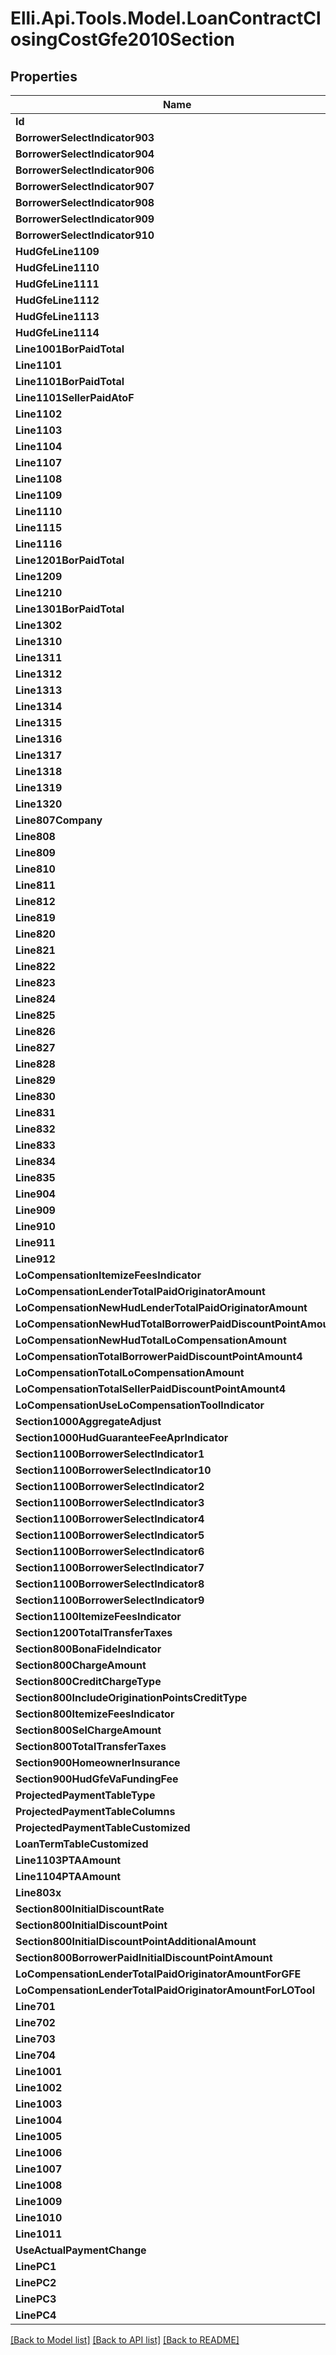 # Elli.Api.Tools.Model.LoanContractClosingCostGfe2010Section
## Properties

Name | Type | Description | Notes
------------ | ------------- | ------------- | -------------
**Id** | **string** |  | [optional] 
**BorrowerSelectIndicator903** | **bool?** |  | [optional] 
**BorrowerSelectIndicator904** | **bool?** |  | [optional] 
**BorrowerSelectIndicator906** | **bool?** |  | [optional] 
**BorrowerSelectIndicator907** | **bool?** |  | [optional] 
**BorrowerSelectIndicator908** | **bool?** |  | [optional] 
**BorrowerSelectIndicator909** | **bool?** |  | [optional] 
**BorrowerSelectIndicator910** | **bool?** |  | [optional] 
**HudGfeLine1109** | **double?** |  | [optional] 
**HudGfeLine1110** | **double?** |  | [optional] 
**HudGfeLine1111** | **double?** |  | [optional] 
**HudGfeLine1112** | **double?** |  | [optional] 
**HudGfeLine1113** | **double?** |  | [optional] 
**HudGfeLine1114** | **double?** |  | [optional] 
**Line1001BorPaidTotal** | **double?** |  | [optional] 
**Line1101** | **string** |  | [optional] 
**Line1101BorPaidTotal** | **double?** |  | [optional] 
**Line1101SellerPaidAtoF** | **double?** |  | [optional] 
**Line1102** | **string** |  | [optional] 
**Line1103** | **string** |  | [optional] 
**Line1104** | **string** |  | [optional] 
**Line1107** | **string** |  | [optional] 
**Line1108** | **string** |  | [optional] 
**Line1109** | **string** |  | [optional] 
**Line1110** | **string** |  | [optional] 
**Line1115** | **string** |  | [optional] 
**Line1116** | **string** |  | [optional] 
**Line1201BorPaidTotal** | **double?** |  | [optional] 
**Line1209** | **string** |  | [optional] 
**Line1210** | **string** |  | [optional] 
**Line1301BorPaidTotal** | **double?** |  | [optional] 
**Line1302** | **string** |  | [optional] 
**Line1310** | **string** |  | [optional] 
**Line1311** | **string** |  | [optional] 
**Line1312** | **string** |  | [optional] 
**Line1313** | **string** |  | [optional] 
**Line1314** | **string** |  | [optional] 
**Line1315** | **string** |  | [optional] 
**Line1316** | **string** |  | [optional] 
**Line1317** | **string** |  | [optional] 
**Line1318** | **string** |  | [optional] 
**Line1319** | **string** |  | [optional] 
**Line1320** | **string** |  | [optional] 
**Line807Company** | **string** |  | [optional] 
**Line808** | **string** |  | [optional] 
**Line809** | **string** |  | [optional] 
**Line810** | **string** |  | [optional] 
**Line811** | **string** |  | [optional] 
**Line812** | **string** |  | [optional] 
**Line819** | **string** |  | [optional] 
**Line820** | **string** |  | [optional] 
**Line821** | **string** |  | [optional] 
**Line822** | **string** |  | [optional] 
**Line823** | **string** |  | [optional] 
**Line824** | **string** |  | [optional] 
**Line825** | **string** |  | [optional] 
**Line826** | **string** |  | [optional] 
**Line827** | **string** |  | [optional] 
**Line828** | **string** |  | [optional] 
**Line829** | **string** |  | [optional] 
**Line830** | **string** |  | [optional] 
**Line831** | **string** |  | [optional] 
**Line832** | **string** |  | [optional] 
**Line833** | **string** |  | [optional] 
**Line834** | **string** |  | [optional] 
**Line835** | **string** |  | [optional] 
**Line904** | **string** |  | [optional] 
**Line909** | **string** |  | [optional] 
**Line910** | **string** |  | [optional] 
**Line911** | **string** |  | [optional] 
**Line912** | **string** |  | [optional] 
**LoCompensationItemizeFeesIndicator** | **bool?** |  | [optional] 
**LoCompensationLenderTotalPaidOriginatorAmount** | **double?** |  | [optional] 
**LoCompensationNewHudLenderTotalPaidOriginatorAmount** | **double?** |  | [optional] 
**LoCompensationNewHudTotalBorrowerPaidDiscountPointAmount** | **double?** |  | [optional] 
**LoCompensationNewHudTotalLoCompensationAmount** | **double?** |  | [optional] 
**LoCompensationTotalBorrowerPaidDiscountPointAmount4** | **double?** |  | [optional] 
**LoCompensationTotalLoCompensationAmount** | **double?** |  | [optional] 
**LoCompensationTotalSellerPaidDiscountPointAmount4** | **double?** |  | [optional] 
**LoCompensationUseLoCompensationToolIndicator** | **bool?** |  | [optional] 
**Section1000AggregateAdjust** | **double?** |  | [optional] 
**Section1000HudGuaranteeFeeAprIndicator** | **bool?** |  | [optional] 
**Section1100BorrowerSelectIndicator1** | **bool?** |  | [optional] 
**Section1100BorrowerSelectIndicator10** | **bool?** |  | [optional] 
**Section1100BorrowerSelectIndicator2** | **bool?** |  | [optional] 
**Section1100BorrowerSelectIndicator3** | **bool?** |  | [optional] 
**Section1100BorrowerSelectIndicator4** | **bool?** |  | [optional] 
**Section1100BorrowerSelectIndicator5** | **bool?** |  | [optional] 
**Section1100BorrowerSelectIndicator6** | **bool?** |  | [optional] 
**Section1100BorrowerSelectIndicator7** | **bool?** |  | [optional] 
**Section1100BorrowerSelectIndicator8** | **bool?** |  | [optional] 
**Section1100BorrowerSelectIndicator9** | **bool?** |  | [optional] 
**Section1100ItemizeFeesIndicator** | **bool?** |  | [optional] 
**Section1200TotalTransferTaxes** | **double?** |  | [optional] 
**Section800BonaFideIndicator** | **bool?** |  | [optional] 
**Section800ChargeAmount** | **double?** |  | [optional] 
**Section800CreditChargeType** | **string** |  | [optional] 
**Section800IncludeOriginationPointsCreditType** | **string** |  | [optional] 
**Section800ItemizeFeesIndicator** | **bool?** |  | [optional] 
**Section800SelChargeAmount** | **double?** |  | [optional] 
**Section800TotalTransferTaxes** | **double?** |  | [optional] 
**Section900HomeownerInsurance** | **double?** |  | [optional] 
**Section900HudGfeVaFundingFee** | **double?** |  | [optional] 
**ProjectedPaymentTableType** | **string** |  | [optional] 
**ProjectedPaymentTableColumns** | **string** |  | [optional] 
**ProjectedPaymentTableCustomized** | **bool?** |  | [optional] 
**LoanTermTableCustomized** | **bool?** |  | [optional] 
**Line1103PTAAmount** | **double?** |  | [optional] 
**Line1104PTAAmount** | **double?** |  | [optional] 
**Line803x** | **string** |  | [optional] 
**Section800InitialDiscountRate** | **double?** |  | [optional] 
**Section800InitialDiscountPoint** | **double?** |  | [optional] 
**Section800InitialDiscountPointAdditionalAmount** | **double?** |  | [optional] 
**Section800BorrowerPaidInitialDiscountPointAmount** | **double?** |  | [optional] 
**LoCompensationLenderTotalPaidOriginatorAmountForGFE** | **double?** |  | [optional] 
**LoCompensationLenderTotalPaidOriginatorAmountForLOTool** | **double?** |  | [optional] 
**Line701** | **string** |  | [optional] 
**Line702** | **string** |  | [optional] 
**Line703** | **string** |  | [optional] 
**Line704** | **string** |  | [optional] 
**Line1001** | **string** |  | [optional] 
**Line1002** | **string** |  | [optional] 
**Line1003** | **string** |  | [optional] 
**Line1004** | **string** |  | [optional] 
**Line1005** | **string** |  | [optional] 
**Line1006** | **string** |  | [optional] 
**Line1007** | **string** |  | [optional] 
**Line1008** | **string** |  | [optional] 
**Line1009** | **string** |  | [optional] 
**Line1010** | **string** |  | [optional] 
**Line1011** | **string** |  | [optional] 
**UseActualPaymentChange** | **bool?** |  | [optional] 
**LinePC1** | **string** |  | [optional] 
**LinePC2** | **string** |  | [optional] 
**LinePC3** | **string** |  | [optional] 
**LinePC4** | **string** |  | [optional] 

[[Back to Model list]](../README.md#documentation-for-models) [[Back to API list]](../README.md#documentation-for-api-endpoints) [[Back to README]](../README.md)

